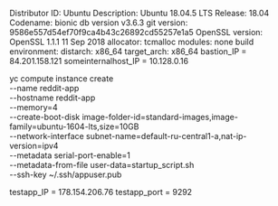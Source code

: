 Distributor ID: Ubuntu
Description:    Ubuntu 18.04.5 LTS
Release:        18.04
Codename:       bionic
db version v3.6.3
git version: 9586e557d54ef70f9ca4b43c26892cd55257e1a5
OpenSSL version: OpenSSL 1.1.1  11 Sep 2018
allocator: tcmalloc
modules: none
build environment:
    distarch: x86_64
    target_arch: x86_64
bastion_IP = 84.201.158.121
someinternalhost_IP = 10.128.0.16

yc compute instance create \
  --name reddit-app \
  --hostname reddit-app \
  --memory=4 \
  --create-boot-disk image-folder-id=standard-images,image-family=ubuntu-1604-lts,size=10GB \
  --network-interface subnet-name=default-ru-central1-a,nat-ip-version=ipv4 \
  --metadata serial-port-enable=1 \
  --metadata-from-file user-data=startup_script.sh \
  --ssh-key ~/.ssh/appuser.pub

testapp_IP = 178.154.206.76
testapp_port = 9292
